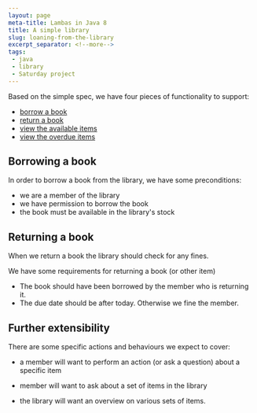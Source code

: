 ```yaml
---
layout: page
meta-title: Lambas in Java 8
title: A simple library 
slug: loaning-from-the-library
excerpt_separator: <!--more-->
tags:
 - java
 - library
 - Saturday project 
---
```



Based on the simple spec, we have four pieces of functionality to support:

- [borrow a book][ITEM1]
- [return a book][ITEM2]
- [view the available items][ITEM3]
- [view the overdue items][ITEM4]


Borrowing a book
----------------

In order to borrow a book from the library, we have some preconditions:

- we are a member of the library
- we have permission to borrow the book
- the book must be available in the library's stock



Returning a book
----------------
When we return a book the library should check for any fines. 

We have some requirements for returning a book (or other item)

- The book should have been borrowed by the member who is returning it. 
- The due date should be after today. Otherwise we fine the member. 







Further extensibility
----------------------

There are some specific actions and behaviours we expect to cover:
- a member will want to perform an action (or ask a question) about a specific item
-  member will want to ask about a set of items in the library
- the library will want an overview on various sets of items. 




   [ITEM1]: https://github.com/codingSteve/library/issues/1
   [ITEM2]: https://github.com/codingSteve/library/issues/2
   [ITEM3]: https://github.com/codingSteve/library/issues/3
   [ITEM4]: https://github.com/codingSteve/library/issues/4







